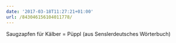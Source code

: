```yaml
---
date: '2017-03-18T11:27:21+01:00'
url: /843046156104011778/
---
```

Saugzapfen für Kälber = Püppl (aus Senslerdeutsches Wörterbuch)
